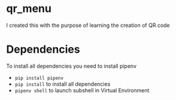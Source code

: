 # qr_menu
I created this with the purpose of learning the creation of QR code

# Dependencies 
To install all dependencies you need to install pipenv
- `pip install pipenv`
- `pip install` to install all dependencies
- `pipenv shell` to launch subshell in Virtual Environment
